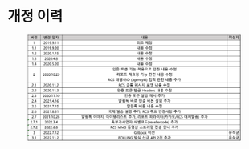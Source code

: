 # 개정 이력

<figure><img src=".gitbook/assets/image (2) (2).png" alt=""><figcaption></figcaption></figure>
